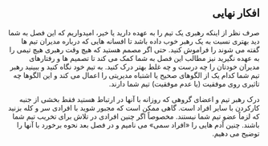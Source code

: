 <div dir="rtl">

## افکار نهایی 

صرف نظر از اینکه رهبری یک تیم را به عهده دارید یا خیر، امیدواریم که این فصل به شما دید بهتری نسبت به یک رهبر خوب داده باشد تا افسانه هایی که درباره مدیران تیم ها گفته می شوند را فراموش کنید. حتی اگر مصمم هستید که هیچ وقت رهبری هیچ تیمی را به عهده نگیرید نیز مطالب این فصل به شما کمک می کند تا تصمیم ها و رفتارهای مدیران خودتان را چه درست و چه غلط بهتر درک کنید. به تیم خود نگاه کنید و ببینید رهبر تیم شما کدام یک از الگوهای صحیح یا اشتباه مدیریتی را اعمال می کند و این الگوها چه تاثیری روی موفقیت (یا عدم موفقیت) تیم شما دارند. 

درک رهبر تیم و اعضای گروهی که روزانه با آنها در ارتباط هستید فقط بخشی از جنبه کارکردن با سایر افراد است. گاهی ممکن است که مجبور شوید با افرادی سر و کله بزنید که لزماً عضو تیم شما نیستند. مخصوصاً اگر چنین افرادی در تلاش برای تخریب تیم شما باشند. چنین آدم هایی را «افراد سمی» می نامیم و در فصل بعد نحوه برخورد با آنها را توضیح می دهیم.


</div>
